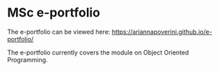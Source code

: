 # MSc e-portfolio

The e-portfolio can be viewed here: https://ariannapoverini.github.io/e-portfolio/

The e-portfolio currently covers the module on Object Oriented Programming.

